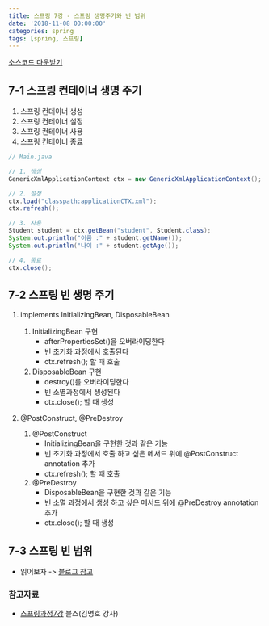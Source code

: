 ```yaml
---
title: 스프링 7강 - 스프링 생명주기와 빈 범위
date: '2018-11-08 00:00:00'
categories: spring
tags: [spring, 스프링]
---
```


<a href="http://seouliotcenter.tistory.com/71?category=663840" target="_blank">소스코드 다운받기</a>

## 7-1 스프링 컨테이너 생명 주기

1. 스프링 컨테이너 생성
2. 스프링 컨테이너 설정
3. 스프링 컨테이너 사용
4. 스프링 컨테이너 종료

```java
// Main.java

// 1. 생성
GenericXmlApplicationContext ctx = new GenericXmlApplicationContext();

// 2. 설정
ctx.load("classpath:applicationCTX.xml");
ctx.refresh();

// 3. 사용
Student student = ctx.getBean("student", Student.class);
System.out.println("이름 :" + student.getName());
System.out.println("나이 :" + student.getAge());

// 4. 종료
ctx.close();
```

## 7-2 스프링 빈 생명 주기

1. implements InitializingBean, DisposableBean

    1. InitializingBean 구현
        * afterPropertiesSet()을 오버라이딩한다
        * 빈 초기화 과정에서 호출된다
        * ctx.refresh(); 할 때 호출
    2. DisposableBean 구현
        * destroy()를 오버라이딩한다
        * 빈 소멸과정에서 생성된다
        * ctx.close(); 할 때 생성

2. @PostConstruct, @PreDestroy

    1. @PostConstruct
        * InitializingBean을 구현한 것과 같은 기능
        * 빈 초기화 과정에서 호출 하고 싶은 메서드 위에 @PostConstruct annotation 추가
        * ctx.refresh(); 할 때 호출
    2. @PreDestroy
        * DisposableBean을 구현한 것과 같은 기능
        * 빈 소멸 과정에서 생성 하고 싶은 메서드 위에
        @PreDestroy annotation 추가
        * ctx.close(); 할 때 생성

## 7-3 스프링 빈 범위

 * 읽어보자 -> [블로그 참고](http://javaslave.tistory.com/45)

### 참고자료

* <a href="http://seouliotcenter.tistory.com/71?category=663840" target="_blank">스프링과정7강</a> 블스(김명호 강사)
